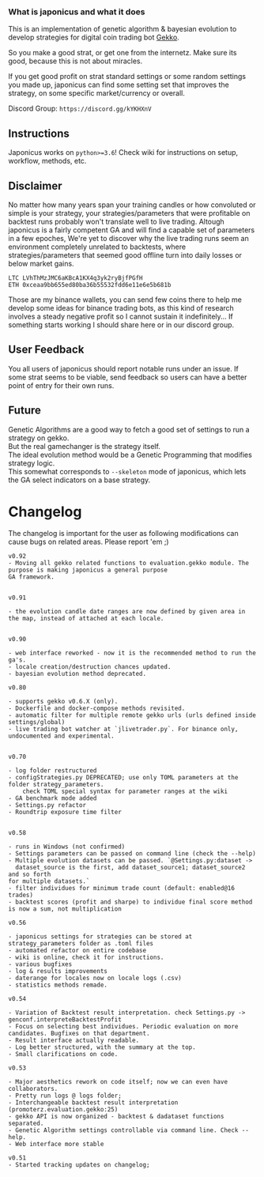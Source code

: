 ### What is japonicus and what it does
This is an implementation of genetic algorithm & bayesian evolution to develop strategies for digital coin trading bot <a href="https://github.com/askmike/gekko">Gekko</a>.

So you make a good strat, or get one from the internetz. Make sure its good, because this is not about miracles.

If you get good profit on strat standard settings or some random settings you made up, japonicus can find some setting set that improves the strategy, on some specific market/currency or overall.

Discord Group: `https://discord.gg/kYKHXnV`

## Instructions
Japonicus works on `python>=3.6`!
Check wiki for instructions on setup, workflow, methods, etc.

## Disclaimer

No matter how many years span your training candles or how convoluted or simple is your strategy,
your strategies/parameters that were profitable on backtest runs probably won't translate well to live trading.
Altough japonicus is a fairly competent GA and will find a capable set of parameters in a few epoches,
We're yet to discover why the live trading runs seem an environment completely unrelated to backtests, where
strategies/parameters that seemed good offline turn into daily losses or below market gains.

```
LTC	LVhThMzJMC6aKBcA1KX4q3yk2ryBjfPGfH
ETH	0xceaa9bb655ed80ba36b55532fdd6e11e6e5b681b
```

Those are my binance wallets, you can send few coins there to help me develop some ideas for binance trading bots,
as this kind of research involves a steady negative profit so I cannot sustain it indefinitely...
If something starts working I should share here or in our discord group.


## User Feedback

You all users of japonicus should report notable runs under an issue.
If some strat seems to be viable, send feedback so users can have a better point of entry for their own runs.<br>

## Future

Genetic Algorithms are a good way to fetch a good set of settings to run a strategy on gekko. <br>
But the real gamechanger is the strategy itself.<br>
The ideal evolution method would be a Genetic Programming that modifies strategy logic. <br>
This somewhat corresponds to `--skeleton` mode of japonicus, which lets the GA select indicators on a base strategy.


# Changelog

The changelog is important for the user as following modifications can cause bugs on related areas. Please report 'em ;)

```
v0.92
- Moving all gekko related functions to evaluation.gekko module. The purpose is making japonicus a general purpose
GA framework.


v0.91

- the evolution candle date ranges are now defined by given area in the map, instead of attached at each locale.


v0.90 

- web interface reworked - now it is the recommended method to run the ga's.
- locale creation/destruction chances updated.
- bayesian evolution method deprecated.

v0.80 

- supports gekko v0.6.X (only).
- Dockerfile and docker-compose methods revisited.
- automatic filter for multiple remote gekko urls (urls defined inside settings/global)
- live trading bot watcher at `jlivetrader.py`. For binance only, undocumented and experimental.


v0.70 

- log folder restructured
- configStrategies.py DEPRECATED; use only TOML parameters at the folder strategy_parameters.
    check TOML special syntax for parameter ranges at the wiki
- GA benchmark mode added
- Settings.py refactor
- Roundtrip exposure time filter


v0.58

- runs in Windows (not confirmed)
- Settings parameters can be passed on command line (check the --help)
- Multiple evolution datasets can be passed. `@Settings.py:dataset ->
  dataset_source is the first, add dataset_source1; dataset_source2 and so forth
for multiple datasets.`
- filter individues for minimum trade count (default: enabled@16 trades)
- backtest scores (profit and sharpe) to individue final score method is now a sum, not multiplication

v0.56 

- japonicus settings for strategies can be stored at strategy_parameters folder as .toml files
- automated refactor on entire codebase
- wiki is online, check it for instructions.
- various bugfixes
- log & results improvements
- daterange for locales now on locale logs (.csv)
- statistics methods remade.

v0.54

- Variation of Backtest result interpretation. check Settings.py -> genconf.interpreteBacktestProfit
- Focus on selecting best individues. Periodic evaluation on more candidates. Bugfixes on that department. 
- Result interface actually readable.
- Log better structured, with the summary at the top.
- Small clarifications on code.

v0.53

- Major aesthetics rework on code itself; now we can even have collaborators.
- Pretty run logs @ logs folder;
- Interchangeable backtest result interpretation (promoterz.evaluation.gekko:25)
- gekko API is now organized - backtest & dadataset functions separated.
- Genetic Algorithm settings controllable via command line. Check --help.
- Web interface more stable

v0.51
- Started tracking updates on changelog;

```
